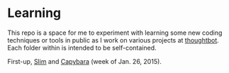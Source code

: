 # Learning

This repo is a space for me to experiment with learning some new coding techniques or tools in public as I work on various projects at [thoughtbot][robot]. Each folder within is intended to be self-contained.

First-up, [Slim][slim] and [Capybara][capy] (week of Jan. 26, 2015).

[robot]: http://thoughtbot.com/
[slim]: http://slim-lang.com
[capy]: http://jnicklas.github.io/capybara/
